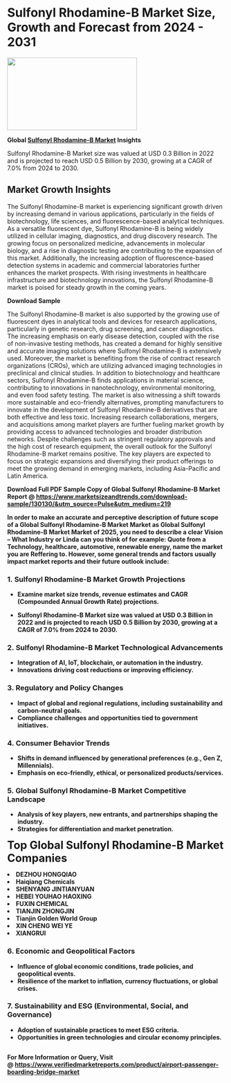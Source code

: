 <H1>Sulfonyl Rhodamine-B Market Size, Growth and Forecast from 2024 - 2031</H1><img class="aligncenter size-medium wp-image-584254" src="https://thirdeyenews.in/wp-content/uploads/2024/09/Global-Market-Research-300x168.jpeg" alt="" width="300" height="168" /><p><strong>Global&nbsp;<a href="https://www.marketsizeandtrends.com/download-sample/130130/&amp;utm_source=Pulse&amp;utm_medium=219">Sulfonyl Rhodamine-B Market</a> Insights</strong></p><p>Sulfonyl Rhodamine-B Market size was valued at USD 0.3 Billion in 2022 and is projected to reach USD 0.5 Billion by 2030, growing at a CAGR of 7.0% from 2024 to 2030.</p><p><h2>Market Growth Insights</h2> <p>The Sulfonyl Rhodamine-B market is experiencing significant growth driven by increasing demand in various applications, particularly in the fields of biotechnology, life sciences, and fluorescence-based analytical techniques. As a versatile fluorescent dye, Sulfonyl Rhodamine-B is being widely utilized in cellular imaging, diagnostics, and drug discovery research. The growing focus on personalized medicine, advancements in molecular biology, and a rise in diagnostic testing are contributing to the expansion of this market. Additionally, the increasing adoption of fluorescence-based detection systems in academic and commercial laboratories further enhances the market prospects. With rising investments in healthcare infrastructure and biotechnology innovations, the Sulfonyl Rhodamine-B market is poised for steady growth in the coming years.</p> <p><strong>Download Sample</strong></p> <p>The Sulfonyl Rhodamine-B market is also supported by the growing use of fluorescent dyes in analytical tools and devices for research applications, particularly in genetic research, drug screening, and cancer diagnostics. The increasing emphasis on early disease detection, coupled with the rise of non-invasive testing methods, has created a demand for highly sensitive and accurate imaging solutions where Sulfonyl Rhodamine-B is extensively used. Moreover, the market is benefiting from the rise of contract research organizations (CROs), which are utilizing advanced imaging technologies in preclinical and clinical studies. In addition to biotechnology and healthcare sectors, Sulfonyl Rhodamine-B finds applications in material science, contributing to innovations in nanotechnology, environmental monitoring, and even food safety testing. The market is also witnessing a shift towards more sustainable and eco-friendly alternatives, prompting manufacturers to innovate in the development of Sulfonyl Rhodamine-B derivatives that are both effective and less toxic. Increasing research collaborations, mergers, and acquisitions among market players are further fueling market growth by providing access to advanced technologies and broader distribution networks. Despite challenges such as stringent regulatory approvals and the high cost of research equipment, the overall outlook for the Sulfonyl Rhodamine-B market remains positive. The key players are expected to focus on strategic expansions and diversifying their product offerings to meet the growing demand in emerging markets, including Asia-Pacific and Latin America. <p><strong></p><p><span class=""><strong>Download Full PDF Sample Copy of Global Sulfonyl Rhodamine-B Market Report</strong> @ <a href="https://www.marketsizeandtrends.com/download-sample/130130/&amp;utm_source=Pulse&amp;utm_medium=219" target="_blank">https://www.marketsizeandtrends.com/download-sample/130130/&amp;utm_source=Pulse&amp;utm_medium=219</a></span></p><p>In order to make an accurate and perceptive description of future scope of a Global&nbsp;Sulfonyl Rhodamine-B Market Market as Global&nbsp;Sulfonyl Rhodamine-B Market Market of 2025, you need to describe a clear Vision &ndash; What Industry or Linda can you think of for example: Quote from a Technology, healthcare, automotive, renewable energy, name the market you are Reffering to. However, some general trends and factors usually impact market reports and their future outlook include:</p><h3>1.&nbsp;<strong>Sulfonyl Rhodamine-B Market Growth Projections</strong></h3><ul><li>Examine market size trends, revenue estimates and CAGR (Compounded Annual Growth Rate) projections.</li><li><p>Sulfonyl Rhodamine-B Market size was valued at USD 0.3 Billion in 2022 and is projected to reach USD 0.5 Billion by 2030, growing at a CAGR of 7.0% from 2024 to 2030.</p></li></ul><h3>2.&nbsp;<strong>Sulfonyl Rhodamine-B Market Technological Advancements</strong></h3><ul><li>Integration of AI, IoT, blockchain, or automation in the industry.</li><li>Innovations driving cost reductions or improving efficiency.</li></ul><h3>3.&nbsp;<strong>Regulatory and Policy Changes</strong></h3><ul><li>Impact of global and regional regulations, including sustainability and carbon-neutral goals.</li><li>Compliance challenges and opportunities tied to government initiatives.</li></ul><h3>4.&nbsp;<strong>Consumer Behavior Trends</strong></h3><ul><li>Shifts in demand influenced by generational preferences (e.g., Gen Z, Millennials).</li><li>Emphasis on eco-friendly, ethical, or personalized products/services.</li></ul><h3>5.&nbsp;<strong>Global Sulfonyl Rhodamine-B Market Competitive Landscape</strong></h3><ul><li>Analysis of key players, new entrants, and partnerships shaping the industry.</li><li>Strategies for differentiation and market penetration.</li></ul><p data-pm-slice="1 1 []"><span style="color: inherit; font-family: inherit; font-size: 25px;">Top Global Sulfonyl Rhodamine-B Market Companies</span></p><div class="" data-test-id=""><p><li>DEZHOU HONGQIAO</li><li> Haiqiang Chemicals</li><li> SHENYANG JINTIANYUAN</li><li> HEBEI YOUHAO HAOXING</li><li> FUXIN CHEMICAL</li><li> TIANJIN ZHONGJIN</li><li> Tianjin Golden World Group</li><li> XIN CHENG WEI YE</li><li> XIANGRUI</li></p></div><h3>6.&nbsp;<strong>Economic and Geopolitical Factors</strong></h3><ul><li>Influence of global economic conditions, trade policies, and geopolitical events.</li><li>Resilience of the market to inflation, currency fluctuations, or global crises.</li></ul><h3>7.&nbsp;<strong>Sustainability and ESG (Environmental, Social, and Governance)</strong></h3><ul><li>Adoption of sustainable practices to meet ESG criteria.</li><li>Opportunities in green technologies and circular economy principles.</li></ul><h2><strong style="font-size: 14px;">For More Information or Query, Visit @&nbsp;</strong><a style="background-color: #ffffff; font-size: 14px;" href="https://www.marketsizeandtrends.com/report/sulfonyl-rhodamine-b-market/" target="_blank">https://www.verifiedmarketreports.com/product/airport-passenger-boarding-bridge-market</a></h2>
